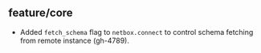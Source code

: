 ## feature/core

* Added `fetch_schema` flag to `netbox.connect` to control schema fetching
  from remote instance (gh-4789).
